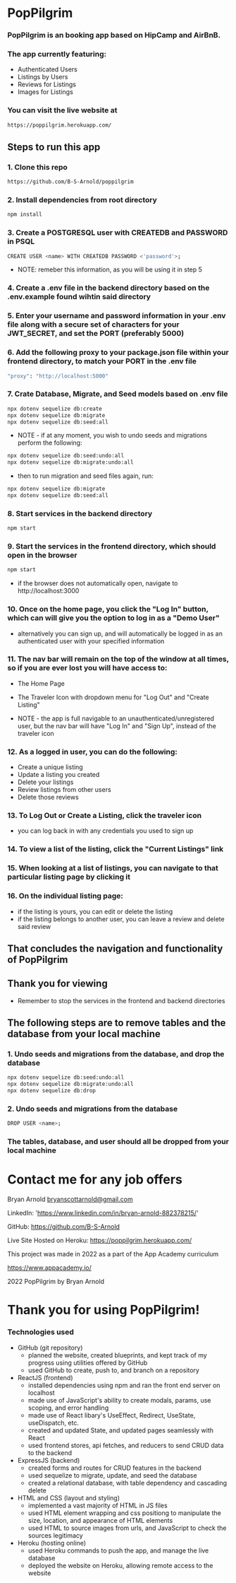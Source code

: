 
# PopPilgrim

### PopPilgrim is an booking app based on HipCamp and AirBnB.

### The app currently featuring:

* Authenticated Users
* Listings by Users
* Reviews for Listings
* Images for Listings

### You can visit the live website at

```sh
https://poppilgrim.herokuapp.com/
```

## Steps to run this app

### 1. Clone this repo

```sh
https://github.com/B-S-Arnold/poppilgrim
```
### 2. Install dependencies from root directory

```sh
npm install
```

### 3. Create a POSTGRESQL user with CREATEDB and PASSWORD in PSQL

```sh
CREATE USER <name> WITH CREATEDB PASSWORD <'password'>;
```
* NOTE: remeber this information, as you will be using it in step 5

### 4. Create a .env file in the backend directory based on the .env.example found wihtin said directory

### 5. Enter your username and password information in your .env file along with a secure set of characters for your JWT_SECRET, and set the PORT (preferably 5000)

### 6. Add the following proxy to your package.json file within your frontend directory, to match your PORT in the .env file

```sh
"proxy": "http://localhost:5000"
```

### 7. Crate Database, Migrate, and Seed models based on .env file

```sh
npx dotenv sequelize db:create
npx dotenv sequelize db:migrate
npx dotenv sequelize db:seed:all
```

* NOTE - if at any moment, you wish to undo seeds and migrations perform the following:

```sh
npx dotenv sequelize db:seed:undo:all
npx dotenv sequelize db:migrate:undo:all
```

* then to run migration and seed files again, run:

```sh
npx dotenv sequelize db:migrate
npx dotenv sequelize db:seed:all
```

### 8. Start services in the backend directory

```sh
npm start
```

### 9. Start the services in the frontend directory, which should open in the browser

```sh
npm start
```

* if the browser does not automatically open, navigate to http://localhost:3000

### 10. Once on the home page, you click the "Log In" button, which can will give you the option to log in as a "Demo User"

* alternatively you can sign up, and will automatically be logged in as an authenticated user with your specified information

### 11. The nav bar will remain on the top of the window at all times, so if you are ever lost you will have access to:

* The Home Page
* The Traveler Icon with dropdown menu for "Log Out" and "Create Listing"

* NOTE - the app is full navigable to an unauthenticated/unregistered user, but the nav bar will have "Log In" and "Sign Up", instead of the traveler icon


### 12. As a logged in user, you can do the following:

* Create a unique listing
* Update a listing you created
* Delete your listings
* Review listings from other users
* Delete those reviews

### 13. To Log Out or Create a Listing, click the traveler icon

* you can log back in with any credentials you used to sign up

### 14. To view a list of the listing, click the "Current Listings" link

### 15. When looking at a list of listings, you can navigate to that particular listing page by clicking it

### 16. On the individual listing page:

* if the listing is yours, you can edit or delete the listing
* if the listing belongs to another user, you can leave a review and delete said review

## That concludes the navigation and functionality of PopPilgrim
## Thank you for viewing

* Remember to stop the services in the frontend and backend directories

## The following steps are to remove tables and the database from your local machine

### 1. Undo seeds and migrations from the database, and drop the database

```sh
npx dotenv sequelize db:seed:undo:all
npx dotenv sequelize db:migrate:undo:all
npx dotenv sequelize db:drop
```

### 2. Undo seeds and migrations from the database

```sh
DROP USER <name>;
```

### The tables, database, and user should all be dropped from your local machine

# Contact me for any job offers

Bryan Arnold
bryanscottarnold@gmail.com

LinkedIn: 'https://www.linkedin.com/in/bryan-arnold-882378215/'

GitHub: https://github.com/B-S-Arnold

Live Site Hosted on Heroku: https://poppilgrim.herokuapp.com/

This project was made in 2022 as a part of the App Academy curriculum

https://www.appacademy.io/

2022 PopPilgrim by Bryan Arnold

# Thank you for using PopPilgrim!

### Technologies used

* GitHub (git repository)
  * planned the website, created blueprints, and kept track of my progress using utilities offered by GitHub
  * used GitHub to create, push to, and branch on a repository
* ReactJS (frontend)
  * installed dependencies using npm and ran the front end server on localhost
  * made use of JavaScript's ability to create modals, params, use scoping, and error handling
  * made use of React libary's UseEffect, Redirect, UseState, useDispatch, etc.
  * created and updated State, and updated pages seamlessly with React
  * used frontend stores, api fetches, and reducers to send CRUD data to the backend
* ExpressJS (backend)
  * created forms and routes for CRUD features in the backend
  * used sequelize to migrate, update, and seed the database
  * created a relational database, with table dependency and cascading delete
* HTML and CSS (layout and styling)
  * implemented a vast majority of HTML in JS files
  * used HTML element wrapping and css positiong to manipulate the size, location, and appearance of HTML elements
  * used HTML to source images from urls, and JavaScript to check the sources legitimacy
* Heroku (hosting online)
  * used Heroku commands to push the app, and manage the live database
  * deployed the website on Heroku, allowing remote access to the website